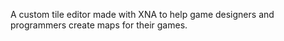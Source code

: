 A custom tile editor made with XNA to help game designers and programmers create maps for their games.